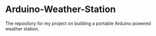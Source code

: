 # Arduino-Weather-Station

The repository for my project on building a portable Arduino powered weather station.
